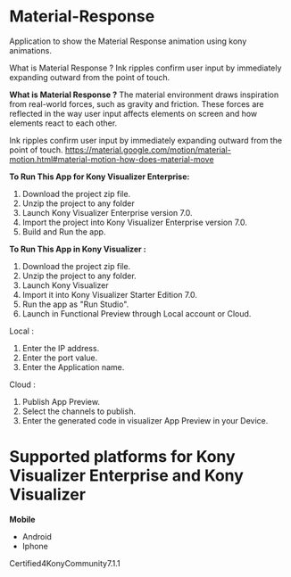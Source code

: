 # Material-Response
Application to show the Material Response animation using kony animations.

What is Material Response ? Ink ripples confirm user input by immediately expanding outward from the point of touch.

**What is Material Response ?**
The material environment draws inspiration from real-world forces, such as gravity and friction. These forces are reflected in the way user input affects elements on screen and how elements react to each other. 

Ink ripples confirm user input by immediately expanding outward from the point of touch.
https://material.google.com/motion/material-motion.html#material-motion-how-does-material-move

**To Run This App for Kony Visualizer Enterprise:**

1. Download the project zip file.
2. Unzip the project to any folder
3. Launch Kony Visualizer Enterprise version 7.0.
4. Import the project into Kony Visualizer Enterprise version 7.0.
5. Build and Run the app.

**To Run This App in Kony Visualizer :**

1. Download the project zip file.
2. Unzip the project to any folder.
3. Launch Kony Visualizer
4. Import it into Kony Visualizer Starter Edition 7.0.
5. Run the app as "Run Studio".
6. Launch in Functional Preview through Local account or Cloud.

Local :

1. Enter the IP address.
2. Enter the port value.
3. Enter the Application name.

Cloud :

1. Publish App Preview.
2. Select the channels to publish.
3. Enter the generated code in visualizer App Preview in your Device.




# Supported platforms for Kony Visualizer Enterprise and Kony Visualizer
**Mobile**
 * Android
 * Iphone
 
Certified4KonyCommunity7.1.1 


